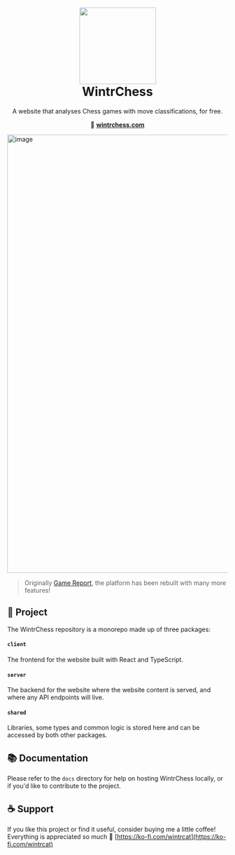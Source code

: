 <h1 align="center">
    <a href="https://wintrchess.com"><img width="175" src="https://github.com/user-attachments/assets/9a33a746-c9cd-43b8-b17b-564f3f6ce4a2" /></a>
    <br>
    WintrChess
</h1>

<p align="center">
    A website that analyses Chess games with move classifications, for free.
</p>

<p align="center">
    📌 <a href="https://wintrchess.com/"><b>wintrchess.com</b></a>
</p>

<img width="1000" alt="image" src="https://github.com/user-attachments/assets/77d98631-07d4-4ccc-83ef-32f6b3e1d6dd" />

> Originally <a href="https://github.com/wintrcat/freechess">Game Report</a>, the platform has been rebuilt with many more features!

## 📂 Project

The WintrChess repository is a monorepo made up of three packages:

#### `client`
The frontend for the website built with React and TypeScript.

#### `server`
The backend for the website where the website content is served, and where any API endpoints will live.

#### `shared`
Libraries, some types and common logic is stored here and can be accessed by both other packages.

## 📚 Documentation

Please refer to the `docs` directory for help on hosting WintrChess locally, or if you'd like to contribute to the project.

## ☕ Support

If you like this project or find it useful, consider buying me a little coffee! Everything is appreciated so much 💙
[https://ko-fi.com/wintrcat](https://ko-fi.com/wintrcat)
